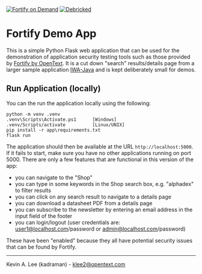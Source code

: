 [![Fortify on Demand](https://github.com/fortify-presales/FortifyDemoApp/actions/workflows/fod.yml/badge.svg)](https://github.com/fortify-presales/FortifyDemoApp/actions/workflows/fod.yml) [![Debricked](https://github.com/fortify-presales/FortifyDemoApp/actions/workflows/debricked.yml/badge.svg)](https://github.com/fortify-presales/FortifyDemoApp/actions/workflows/debricked.yml)

# Fortify Demo App

This is a simple Python Flask web application that can be used for the demonstration of application
security testing tools such as those provided by [Fortify by OpenText](https://www.microfocus.com/en-us/cyberres/application-security).
It is a cut down "search" results/details page from a larger sample application [IWA-Java](https://github.com/fortify/IWA-Java) and is kept deliberately small for demos.

Run Application (locally)
-------------------------

You can the run the application locally using the following:

```
python -m venv .venv
.venv\Scripts\Activate.ps1      [Windows]
.venv/Scripts/activate          [Linux/UNIX]
pip install -r app\requirements.txt
flask run
```

The application should then be available at the URL `http://localhost:5000`. If it fails to start,
make sure you have no other applications running on port 5000. There are only a few features that are
functional in this version of the app:

- you can navigate to the "Shop"
- you can type in some keywords in the Shop search box, e.g. "alphadex" to filter results
- you can click on any search result to navigate to a details page
- you can download a datasheet PDF from a details page
- you can subscribe to the newsletter by entering an email address in the input field of the footer
- you can login/logout (user credentials are: user1@localhost.com/password or admin@localhost.com/password)

These have been "enabled" because they all have potential security issues that can be found by Fortify.

---

Kevin A. Lee (kadraman) - klee2@opentext.com
